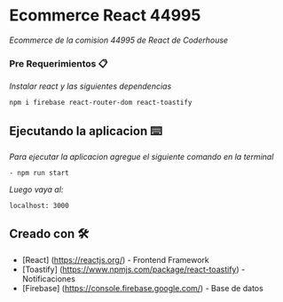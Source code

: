 # Ecommerce React 44995 

_Ecommerce de la comision 44995 de React de Coderhouse_


### Pre Requerimientos 📋

_Instalar react y las siguientes dependencias_

```
npm i firebase react-router-dom react-toastify
```
## Ejecutando la aplicacion ⌨️
_Para ejecutar la aplicacion agregue el siguiente comando en la terminal_
```
- npm run start
```
_Luego vaya al:_
```
localhost: 3000
```
## Creado con 🛠️

* [React] (https://reactjs.org/) - Frontend Framework
* [Toastify] (https://www.npmjs.com/package/react-toastify) - Notificaciones
* [Firebase] (https://console.firebase.google.com/) - Base de datos